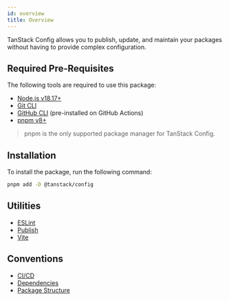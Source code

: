 ```yaml
---
id: overview
title: Overview
---
```


TanStack Config allows you to publish, update, and maintain your packages without having to provide complex configuration.

## Required Pre-Requisites

The following tools are required to use this package:

- [Node.js v18.17+](https://nodejs.org/en/download/current/)
- [Git CLI](https://git-scm.com/downloads)
- [GitHub CLI](https://cli.github.com/) (pre-installed on GitHub Actions)
- [pnpm v8+](https://pnpm.io/)

> pnpm is the only supported package manager for TanStack Config.

## Installation

To install the package, run the following command:

```bash
pnpm add -D @tanstack/config
```

## Utilities

- [ESLint](../eslint)
- [Publish](../publish)
- [Vite](../vite)

## Conventions

- [CI/CD](../ci-cd)
- [Dependencies](../dependencies)
- [Package Structure](../package-structure)
